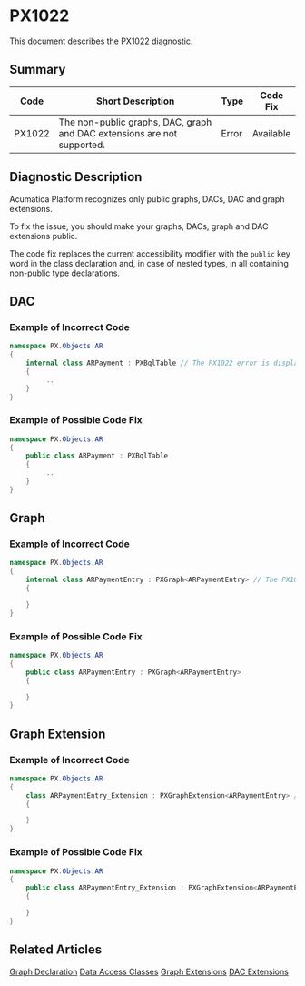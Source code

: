 # PX1022
This document describes the PX1022 diagnostic.

## Summary

| Code   | Short Description                                                                                                | Type  | Code Fix    | 
| ------ | ---------------------------------------------------------------------------------------------------------------- | ----- | ----------- | 
| PX1022 | The non-public graphs, DAC, graph and DAC extensions are not supported.                                          | Error | Available   |

## Diagnostic Description
Acumatica Platform recognizes only public graphs, DACs, DAC and graph extensions.

To fix the issue, you should make your graphs, DACs, graph and DAC extensions public.

The code fix replaces the current accessibility modifier with the `public` key word in the class declaration and, in case of nested types, in all containing non-public type declarations.

## DAC
### Example of Incorrect Code

```C#
namespace PX.Objects.AR
{
    internal class ARPayment : PXBqlTable // The PX1022 error is displayed for this line.
    {
        ...
    }
}
```

### Example of Possible Code Fix

```C#
namespace PX.Objects.AR
{
    public class ARPayment : PXBqlTable
    {
        ...
    }
}
```

## Graph
### Example of Incorrect Code

```C#
namespace PX.Objects.AR
{
    internal class ARPaymentEntry : PXGraph<ARPaymentEntry> // The PX1022 error is displayed for this line.
    {

    }
}
```

### Example of Possible Code Fix

```C#
namespace PX.Objects.AR
{
    public class ARPaymentEntry : PXGraph<ARPaymentEntry>
    {

    }
}
```

## Graph Extension
### Example of Incorrect Code

```C#
namespace PX.Objects.AR
{
    class ARPaymentEntry_Extension : PXGraphExtension<ARPaymentEntry> // The PX1022 error is displayed for this line.
    {

    }
}
```

### Example of Possible Code Fix

```C#
namespace PX.Objects.AR
{
    public class ARPaymentEntry_Extension : PXGraphExtension<ARPaymentEntry>
    {

    }
}
```

## Related Articles

[Graph Declaration](https://help.acumatica.com/Help?ScreenId=ShowWiki&pageid=61e0a0e8-78e2-4ebf-a0f1-eae124a6283e)
[Data Access Classes](https://help.acumatica.com/Help?ScreenId=ShowWiki&pageid=3f6ee8e9-b29e-4dab-b4f8-4406c3ef101d)
[Graph Extensions](https://help.acumatica.com/Help?ScreenId=ShowWiki&pageid=c86fdae8-fef9-4490-aa57-3528d0fa172e)
[DAC Extensions](https://help.acumatica.com/Help?ScreenId=ShowWiki&pageid=114ae5af-8667-4933-b53d-c4c8667c85ac)